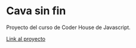# Cava sin fin
Proyecto del curso de Coder House de Javascript.

[Link al proyecto](https://gianinalc.github.io/Javascript/Proyecto)
